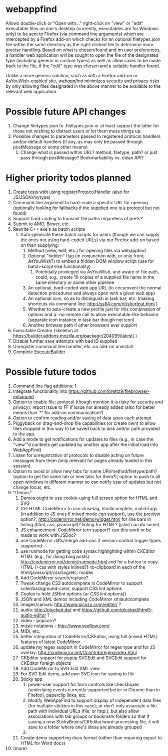 # webappfind

Allows double-click or "Open with..." right-click on "view" or "edit" executable files on one's desktop (currently, executables are for Windows only) to be sent to Firefox (via command line arguments) which are intercepted by a Firefox add-on which checks for an optional filetypes.json file within the same directory as the right-clicked file to determine more precise handling. Based on what is chosen/found and on user preferences, a handler web application will be sought to open the file of the designated type (including generic or custom types) as well as allow saves to be made back to the file, if the "edit" type was chosen and a suitable handler found.

Unlike a more generic solution, such as with a Firefox add-on or [AsYouWish](https://github.com/brettz9/asyouwish/)-enabled site, *webappfind* minimizes security and privacy risks by only allowing files designated in the above manner to be available to the relevant web application.

# Possible future API changes
1. Change filetypes.json to .filetypes.json or at least support the latter for those not wishing to distract users or let them mess things up.
1. Possible changes to parameters passed to registered protocol handlers and/or default handlers (if any, as may only be passed through postMessage or some other means)
    1. Change what is passed within URL? method, filetype, path? or just pass through postMessage? Bookmarkability vs. clean API?
# Higher priority todos planned
1. Create tests with using registerProtocolHandler (also for JS/JSON/mytype)
1. Command line argument to hard-code a specific URL for opening (optionally looking for fallbacks if the supplied one is a protocol but not found)
1. Support hard-coding to transmit file paths regardless of prefs?
1. Submit to AMO, Bower, etc.
1. Rewrite C++ exe's as batch scripts
    1. Auto-generate these batch scripts for users (though we can supply the ones not using hard-coded URLs) via our Firefox add-on based on their supplying:
        1. Method (view, edit, etc.) for opening files via webappfind
        1. Optional "hidden" flag (in conjunction with, or only from, AsYouWish?) to embed a hidden DOM window script (use for batch-script-like functionality)
            1. Potentially privileged via AsYouWish, and aware of file path, could, e.g., create 10 copies of a supplied file name in the same directory or some other pipeline
        1. An optional, hard-coded web app URL (to circumvent the normal detection procedures and always open with a given web app)
        1. An optional icon, so as to distinguish in task bar, etc. (making shortcuts via command line: http://ss64.com/nt/shortcut.html )
        1. Whether to auto-create a new profile just for this combination of options and a -no-remote call to allow executable-like behavior (separate icon instance in task bar though not icon)
        1. Another browser path if other browsers ever support
1. Executable Creator (skeleton at https://builder.addons.mozilla.org/package/204099/latest/ )
1. Disable further save attempts with bad ID supplied
1. Unregister command line handler, etc. on add-on uninstall
1. Complete [ExecuteBuilder](https://builder.addons.mozilla.org/package/204099/latest/)

# Possible future todos
1. Command line flag additions:
    1. 
1. Integrate functionality into https://github.com/brettz9/filebrowser-enhanced
1. Option to enable file: protocol (though mention it is risky for security and privacy); report issue to FF if issue not already added (also for better means than '*' for add-on communication?)
1. Option to confirm reading and/or saving of data upon each attempt
1. Piggyback on drag-and-drop file capabilities (or create own) to allow files dropped in this way to be saved back to disk and/or path provided to the app.
1. Add a mode to get notifications for updates to files (e.g., in case the "view"'d contents get updated by another app after the initial load into WebAppFind)
1. Listen for unregistration of protocols to disable acting on future messages from them (only relevant for pages already loaded in this session)
1. Option to avoid or allow new tabs for same URI/method/filetype/path? (option to get the same tab or new tabs for them?); option to push to all open windows in different manner so can notify user of updates but not change focus, etc.
1. "Demos"
    1. Demos ought to use cookie-using full screen option for HTML and SVG
    1. Get HTML CodeMirror to use closetag, html5complete, matchTags (in addition to JS ones if mixed mode can support), use the preview option?; http://codemirror.net/demo/widget.html for line bars in linting (html, css, javascript)? linting for HTML? (jslint can do some)
    1. JS enhancement: CodeMirror tern support? can this work or be made to work with JSDoc?
    1. use CodeMirror diffs/merge add-ons if version-control trigger types supported
    1. use runmode for getting code syntax highlighting within CKEditor HTML (e.g., for doing blog posts): http://codemirror.net/demo/runmode.html and for a button to copy-HTML-(+css with styles inlined?)-to-clipboard in each of the html/javascript/css/svg/etc. modes
    1. Add CodeMirror search/replace?
    1. Tweak change CSS autocomplete in CodeMirror to support color/background-color, support CSS lint options
    1. Cookie to hold JSHint options (or CSS lint options))
    1. JSON and XML demos including CodeMirror xmlautocomplete
    1. images/canvas: http://www.picozu.com/editor/ ?
    1. audio: http://plucked.de/ and https://github.com/plucked/html5-audio-editor ?
    1. video - popcorn?
    1. music notations  - http://www.vexflow.com/
    1. MIDI, etc.
    1. better integration of CodeMirror/CKEditor, using full (mixed HTML) features of latest CodeMirror
    1. update my regex support in CodeMirror for regex type and for JS overlay: http://codemirror.net/1/contrib/regex/index.html
    1. CKEditor support for popup SVGEdit and SVGEdit support for CKEditor foreign objects
    1. Add CodeMirror to SVG Edit XML view
    1. For SVG Edit demo, add own SVG icon for saving to file
    1. Sticky app
        1. power-user support for form controls like checkboxes (underlying events currently supported better in Chrome than in Firefox), paperclip links, etc.
        1. Modify WebAppFind to support display of independent data files (for multiple stickies in this case); or don't only associate a file path with individual URLs (file: or http:), but also allow associations with tab groups or bookmark folders so that if saving a new StickyBrains/CKEditor/word-processing file, it will save to a folder where one's ideas are already grouped
        1. 
    1. Create demo supporting docx format (rather than requiring export to HTML for Word docs)
1. (more)
